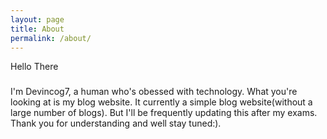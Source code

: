 ```yaml
---
layout: page
title: About
permalink: /about/
---
```


Hello There
###
I'm Devincog7, a human who's obessed with technology. What you're looking at is my blog website. It currently a simple blog website(without a large number of blogs). But I'll be frequently updating this after my exams. Thank you for understanding and well stay tuned:).   
